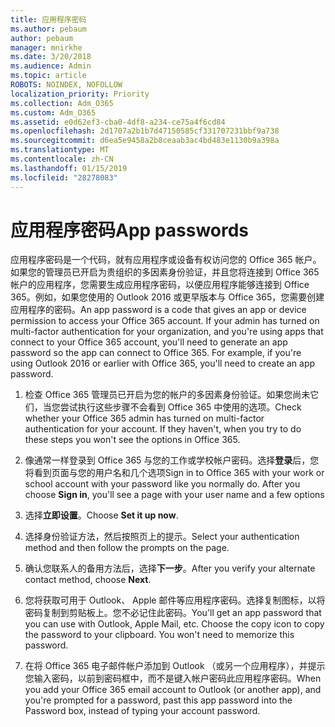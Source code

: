 ```yaml
---
title: 应用程序密码
ms.author: pebaum
author: pebaum
manager: mnirkhe
ms.date: 3/20/2018
ms.audience: Admin
ms.topic: article
ROBOTS: NOINDEX, NOFOLLOW
localization_priority: Priority
ms.collection: Adm_O365
ms.custom: Adm_O365
ms.assetid: e0d62ef3-cba0-4df8-a234-ce75a4f6cd84
ms.openlocfilehash: 2d1707a2b1b7d47150585cf331707231bbf9a738
ms.sourcegitcommit: d6ea5e9458a2b8ceaab3ac4bd483e1130b9a398a
ms.translationtype: MT
ms.contentlocale: zh-CN
ms.lasthandoff: 01/15/2019
ms.locfileid: "28278083"
---
```

# <a name="app-passwords"></a><span data-ttu-id="78a40-102">应用程序密码</span><span class="sxs-lookup"><span data-stu-id="78a40-102">App passwords</span></span>

<span data-ttu-id="78a40-p101">应用程序密码是一个代码，就有应用程序或设备有权访问您的 Office 365 帐户。如果您的管理员已开启为贵组织的多因素身份验证，并且您将连接到 Office 365 帐户的应用程序，您需要生成应用程序密码，以便应用程序能够连接到 Office 365。例如，如果您使用的 Outlook 2016 或更早版本与 Office 365，您需要创建应用程序的密码。</span><span class="sxs-lookup"><span data-stu-id="78a40-p101">An app password is a code that gives an app or device permission to access your Office 365 account. If your admin has turned on multi-factor authentication for your organization, and you're using apps that connect to your Office 365 account, you'll need to generate an app password so the app can connect to Office 365. For example, if you're using Outlook 2016 or earlier with Office 365, you'll need to create an app password.</span></span>
  
1. <span data-ttu-id="78a40-p102">检查 Office 365 管理员已开启为您的帐户的多因素身份验证。如果您尚未它们，当您尝试执行这些步骤不会看到 Office 365 中使用的选项。</span><span class="sxs-lookup"><span data-stu-id="78a40-p102">Check whether your Office 365 admin has turned on multi-factor authentication for your account. If they haven't, when you try to do these steps you won't see the options in Office 365.</span></span>
    
2. <span data-ttu-id="78a40-p103">像通常一样登录到 Office 365 与您的工作或学校帐户密码。选择**登录**后，您将看到页面与您的用户名和几个选项</span><span class="sxs-lookup"><span data-stu-id="78a40-p103">Sign in to Office 365 with your work or school account with your password like you normally do. After you choose **Sign in**, you'll see a page with your user name and a few options</span></span> 
    
3. <span data-ttu-id="78a40-110">选择**立即设置**。</span><span class="sxs-lookup"><span data-stu-id="78a40-110">Choose **Set it up now**.</span></span> 
    
4. <span data-ttu-id="78a40-111">选择身份验证方法，然后按照页上的提示。</span><span class="sxs-lookup"><span data-stu-id="78a40-111">Select your authentication method and then follow the prompts on the page.</span></span>
    
5. <span data-ttu-id="78a40-112">确认您联系人的备用方法后，选择**下一步**。</span><span class="sxs-lookup"><span data-stu-id="78a40-112">After you verify your alternate contact method, choose **Next**.</span></span> 
    
6. <span data-ttu-id="78a40-p104">您将获取可用于 Outlook、 Apple 邮件等应用程序密码。选择复制图标，以将密码复制到剪贴板上。您不必记住此密码。</span><span class="sxs-lookup"><span data-stu-id="78a40-p104">You'll get an app password that you can use with Outlook, Apple Mail, etc. Choose the copy icon to copy the password to your clipboard. You won't need to memorize this password.</span></span> 
    
7. <span data-ttu-id="78a40-115">在将 Office 365 电子邮件帐户添加到 Outlook （或另一个应用程序），并提示您输入密码，以前到密码框中，而不是键入帐户密码此应用程序密码。</span><span class="sxs-lookup"><span data-stu-id="78a40-115">When you add your Office 365 email account to Outlook (or another app), and you're prompted for a password, past this app password into the Password box, instead of typing your account password.</span></span> 
    

